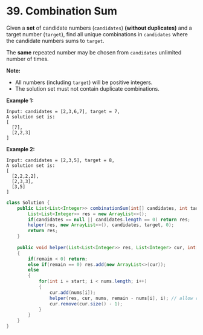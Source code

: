# 39. Combination Sum



Given a **set** of candidate numbers \(`candidates`\) **\(without duplicates\)** and a target number \(`target`\), find all unique combinations in `candidates` where the candidate numbers sums to `target`.

The **same** repeated number may be chosen from `candidates` unlimited number of times.

**Note:**

* All numbers \(including `target`\) will be positive integers.
* The solution set must not contain duplicate combinations.

**Example 1:**

```text
Input: candidates = [2,3,6,7], target = 7,
A solution set is:
[
  [7],
  [2,2,3]
]
```

**Example 2:**

```text
Input: candidates = [2,3,5], target = 8,
A solution set is:
[
  [2,2,2,2],
  [2,3,3],
  [3,5]
]
```

```java
class Solution {
    public List<List<Integer>> combinationSum(int[] candidates, int target) {
        List<List<Integer>> res = new ArrayList<>();
        if(candidates == null || candidates.length == 0) return res;
        helper(res, new ArrayList<>(), candidates, target, 0);
        return res;
    }
    
    public void helper(List<List<Integer>> res, List<Integer> cur, int[] nums, int remain, int start)
    {
        if(remain < 0) return;
        else if(remain == 0) res.add(new ArrayList<>(cur));
        else
        {
            for(int i = start; i < nums.length; i++)
            {
                cur.add(nums[i]);
                helper(res, cur, nums, remain - nums[i], i); // allow repeat numbers
                cur.remove(cur.size() - 1);
            }
        }
    }
}
```


